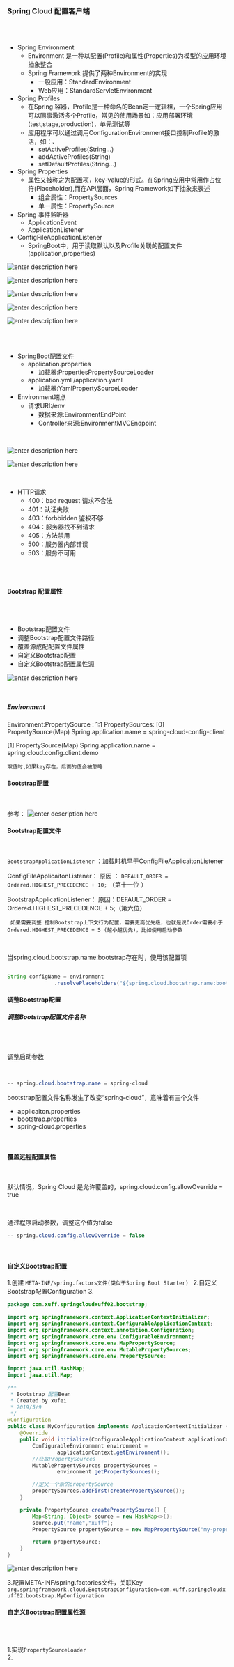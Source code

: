 ### Spring Cloud 配置客户端

<br>
<br>

* Spring Environment
	* Environment 是一种以配置(Profile)和属性(Properties)为模型的应用环境抽象整合
	* Spring Framework 提供了两种Environment的实现
		* 一般应用：StandardEnvironment
		* Web应用：StandardServletEnvironment
* Spring Profiles
	* 在Spring 容器，Profile是一种命名的Bean定一逻辑租，一个Spring应用可以同事激活多个Profile，常见的使用场景如：应用部署环境(test,stage,production)，单元测试等
	* 应用程序可以通过调用ConfigurationEnvironment接口控制Profile的激活，如：、
		* setActiveProfiles(String...)
		* addActiveProfiles(String)
		* setDefaultProfiles(String...)
* Spring Properties
	* 属性又被称之为配置项，key-value的形式。在Spring应用中常用作占位符(Placeholder),而在API层面，Spring Framework如下抽象来表述
		* 组合属性：PropertySources
		* 单一属性：PropertySource
* Spring 事件监听器
	* ApplicationEvent
	* ApplicationListener
* ConfigFileApplicationListener
	* SpringBoot中，用于读取默认以及Profile关联的配置文件(application,properties)

![enter description here](https://www.github.com/xufeifan1992/note/raw/master/images/201956/1557133553453.png)

![enter description here](https://www.github.com/xufeifan1992/note/raw/master/images/201956/1557135040181.png)

![enter description here](https://www.github.com/xufeifan1992/note/raw/master/images/201956/1557134010262.png)

![enter description here](https://www.github.com/xufeifan1992/note/raw/master/images/201956/1557135644395.png)

![enter description here](https://www.github.com/xufeifan1992/note/raw/master/images/201956/1557149369581.png)


<br>
<br> 

* SpringBoot配置文件
	* application.properties
		* 加载器:PropertiesPropertySourceLoader
	* application.yml /application.yaml
		* 加载器:YamlPropertySourceLoader
* Environment端点
	* 请求URI:/env
		* 数据来源:EnvironmentEndPoint
		* Controller来源:EnvironmentMVCEndpoint

<br>

![enter description here](https://www.github.com/xufeifan1992/note/raw/master/images/201956/1557149677648.png)

![enter description here](https://www.github.com/xufeifan1992/note/raw/master/images/201956/1557149899196.png)


<br>

* HTTP请求
	* 400：bad request 请求不合法
	* 401：认证失败
	* 403：forbbidden 鉴权不够
	* 404：服务器找不到请求
	* 405：方法禁用
	* 500：服务器内部错误
	* 503：服务不可用

<br>
<br>

#### Bootstrap 配置属性


<br>
<br>

* Bootstrap配置文件
* 调整Bootstrap配置文件路径
* 覆盖源成配配置文件属性
* 自定义Bootstrap配置
* 自定义Bootstrap配置属性源

 ![enter description here](https://www.github.com/xufeifan1992/note/raw/master/images/201958/1557308502622.png)
 
 
 <br>
 
 ##### Environment
 
 Environment:PropertySource  :  1:1
 PropertySources:
[0] PropertySource(Map)
 	Spring.application.name = spring-cloud-config-client
	
[1] PropertySource(Map)
	Spring.application.name = spring.cloud.config.client.demo
	
`取值时,如果key存在，后面的值会被忽略`
 
 
 
 #### Bootstrap配置
 
 <br>
 
 参考：
 ![enter description here](https://www.github.com/xufeifan1992/note/raw/master/images/201958/1557308699649.png)
 
 
  #### Bootstrap配置文件
  
  <br>
  
  `BootstrapApplicationListener` ：加载时机早于ConfigFileApplicaitonListener
  
  ConfigFileApplicaitonListener：
  原因 ： `DEFAULT_ORDER = Ordered.HIGHEST_PRECEDENCE + 10;` （第十一位 ）
  
  BootstrapApplicationListener：
  原因：DEFAULT_ORDER = Ordered.HIGHEST_PRECEDENCE + 5;（第六位）
  
  ` 如果需要调整 控制Bootstrap上下文行为配置，需要更高优先级，也就是说Order需要小于Ordered.HIGHEST_PRECEDENCE + 5 (越小越优先)，比如使用启动参数`
  
  <br>
  
  当spring.cloud.bootstrap.name:bootstrap存在时，使用该配置项
 
 ```java
 
 String configName = environment
				.resolvePlaceholders("${spring.cloud.bootstrap.name:bootstrap}");
 
 ```
 
 #### 调整Bootstrap配置
 
##### 调整Bootstrap配置文件名称
 
 <br>
 <br>
 
 调整启动参数
 
 <br>


```java
-- spring.cloud.bootstrap.name = spring-cloud

```
bootstrap配置文件名称发生了改变“spring-cloud”，意味着有三个文件

* applicaiton.properties
* bootstrap.properties
* spring-cloud.properties


<br>

#### 覆盖远程配置属性

<br>

默认情况，Spring Cloud 是允许覆盖的，spring.cloud.config.allowOverride = true

<br>

通过程序启动参数，调整这个值为false

```java
-- spring.cloud.config.allowOverride = false 
```

<br>

#### 自定义Bootstrap配置

1.创建 `META-INF/spring.factors文件(类似于Spring Boot Starter) `
2.自定义Bootstrap配置Configuration
3.
```java
package com.xuff.springcloudxuff02.bootstrap;

import org.springframework.context.ApplicationContextInitializer;
import org.springframework.context.ConfigurableApplicationContext;
import org.springframework.context.annotation.Configuration;
import org.springframework.core.env.ConfigurableEnvironment;
import org.springframework.core.env.MapPropertySource;
import org.springframework.core.env.MutablePropertySources;
import org.springframework.core.env.PropertySource;

import java.util.HashMap;
import java.util.Map;

/**
 * Bootstrap 配置Bean
 * Created by xufei
 * 2019/5/9
 */
@Configuration
public class MyConfiguration implements ApplicationContextInitializer {
    @Override
    public void initialize(ConfigurableApplicationContext applicationContext) {
        ConfigurableEnvironment environment =
                applicationContext.getEnvironment();
        //获取PropertySources
        MutablePropertySources propertySources =
                environment.getPropertySources();

        //定义一个新的propertySource
        propertySources.addFirst(createPropertySource());
    }

    private PropertySource createPropertySource() {
        Map<String, Object> source = new HashMap<>();
        source.put("name","xuff");
        PropertySource propertySource = new MapPropertySource("my-property-source", source);

        return propertySource;
    }
}

```

![enter description here](https://www.github.com/xufeifan1992/note/raw/master/images/201959/1557389610253.png)

3.配置META-INF/spring.factories文件，关联Key `org.springframework.cloud.BootstrapConfiguration=com.xuff.springcloudxuff02.bootstrap.MyConfiguration`

#### 自定义Bootstrap配置属性源

<br>
<br>

1.实现`PropertySourceLoader`  
2.
